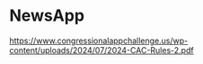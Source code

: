 # NewsApp

https://www.congressionalappchallenge.us/wp-content/uploads/2024/07/2024-CAC-Rules-2.pdf
